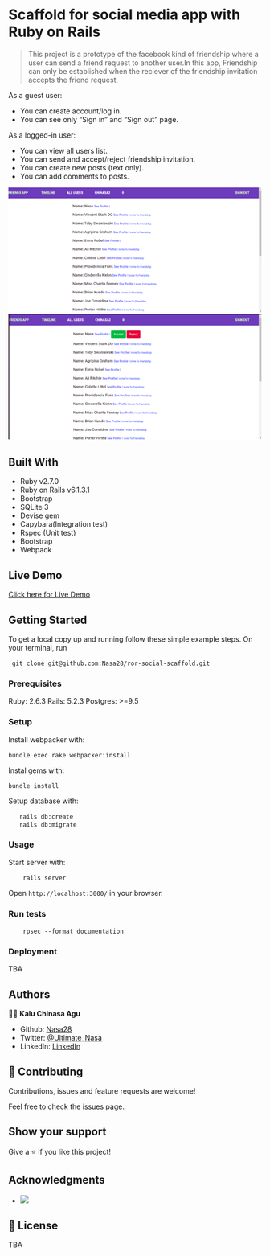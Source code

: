# Scaffold for social media app with Ruby on Rails

> This project is a prototype of the facebook kind of friendship where a user can send a friend request to another user.In this app, Friendship can only be established when the reciever of the friendship invitation accepts the friend request.

As a guest user:

- You can create account/log in.
- You can see only “Sign in” and “Sign out” page.

As a logged-in user:

- You can view all users list.
- You can send and accept/reject friendship invitation.
- You can create new posts (text only).
- You can add comments to posts.


![screenshot](./app/assets/images/image1.png)
![screenshot](./app/assets/images/image2.png)

## Built With

- Ruby v2.7.0
- Ruby on Rails v6.1.3.1
- Bootstrap
- SQLite 3
- Devise gem
- Capybara(Integration test)
- Rspec (Unit test)
- Bootstrap
- Webpack


## Live Demo

[Click here for Live Demo](https://lit-depths-99700.herokuapp.com/)


## Getting Started

To get a local copy up and running follow these simple example steps.
On your terminal, run 
```
 git clone git@github.com:Nasa28/ror-social-scaffold.git

```

### Prerequisites

Ruby: 2.6.3
Rails: 5.2.3
Postgres: >=9.5

### Setup

Install webpacker with:

```
bundle exec rake webpacker:install
```

Instal gems with:

```
bundle install
```

Setup database with:

```
   rails db:create
   rails db:migrate
```

### Usage

Start server with:

```
    rails server
```

Open `http://localhost:3000/` in your browser.

### Run tests

```
    rpsec --format documentation
```

### Deployment

TBA

## Authors

👨‍💻 **Kalu Chinasa Agu**

- Github: [Nasa28](https://github.com/Nasa28)
-  Twitter: [@Ultimate_Nasa](https://twitter.com/Ultimate_Nasa)
- LinkedIn: [LinkedIn](https://www.linkedin.com/in/kalu-chinasa-agu-a15080103/)

## 🤝 Contributing

Contributions, issues and feature requests are welcome!

Feel free to check the [issues page](issues/).

## Show your support

Give a ⭐️ if you like this project!

## Acknowledgments


-  ![](https://img.shields.io/badge/Microverse-blueviolet)


## 📝 License

TBA

